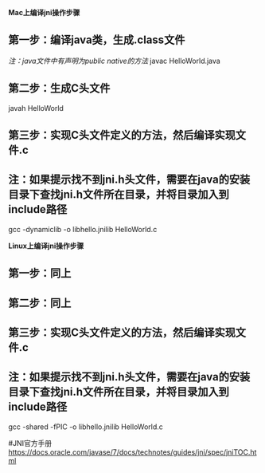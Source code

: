**Mac上编译jni操作步骤**

## 第一步：编译java类，生成.class文件
*注：java文件中有声明为public native的方法*
javac HelloWorld.java

## 第二步：生成C头文件
javah HelloWorld

## 第三步：实现C头文件定义的方法，然后编译实现文件.c
## 注：如果提示找不到jni.h头文件，需要在java的安装目录下查找jni.h文件所在目录，并将目录加入到include路径
gcc -dynamiclib -o libhello.jnilib HelloWorld.c

**Linux上编译jni操作步骤**
## 第一步：同上
## 第二步：同上
## 第三步：实现C头文件定义的方法，然后编译实现文件.c
## 注：如果提示找不到jni.h头文件，需要在java的安装目录下查找jni.h文件所在目录，并将目录加入到include路径
gcc -shared -fPIC -o libhello.jnilib HelloWorld.c

#JNI官方手册
https://docs.oracle.com/javase/7/docs/technotes/guides/jni/spec/jniTOC.html

